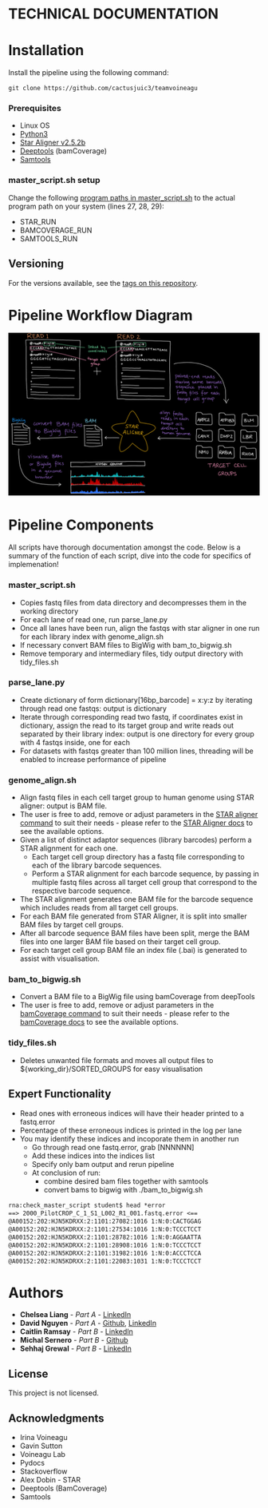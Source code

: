 
# TECHNICAL DOCUMENTATION

# Installation 

Install the pipeline using the following command:
```
git clone https://github.com/cactusjuic3/teamvoineagu
```

### Prerequisites 

* Linux OS
* [Python3](https://www.python.org/downloads/)
* [Star Aligner v2.5.2b](https://github.com/alexdobin/STAR)
* [Deeptools](https://deeptools.readthedocs.io/en/develop/content/installation.html) (bamCoverage) 
* [Samtools](http://www.htslib.org/) 


### master_script.sh setup 
Change the following [program paths in master_script.sh](https://github.com/cactusjuic3/teamvoineagu/blob/fd48bda85455afa3a6d8dbdba477ceb5d026f9d0/master_script.sh#L27-L29) to the actual program path on your system (lines 27, 28, 29):
* STAR_RUN
* BAMCOVERAGE_RUN
* SAMTOOLS_RUN

## Versioning

For the versions available, see the [tags on this repository](https://github.com/cactusjuic3/teamvoineagu/tags). 

# Pipeline Workflow Diagram
![](BINF6111_Pipeline_Workflow.png)

# Pipeline Components
All scripts have thorough documentation amongst the code. Below is a summary of the function of each script, dive into the code for specifics of implemenation!

### master_script.sh
- Copies fastq files from data directory and decompresses them in the working directory
- For each lane of read one, run parse_lane.py
- Once all lanes have been run, align the fastqs with star aligner in one run for each library index with genome_align.sh
- If necessary convert BAM files to BigWig with bam_to_bigwig.sh
- Remove temporary and intermediary files, tidy output directory with tidy_files.sh

### parse_lane.py 
- Create dictionary of form dictionary[16bp_barcode] = x:y:z by iterating through read one fastqs: output is dictionary
- Iterate through corresponding read two fastq, if coordinates exist in dictionary, assign the read to its target group and write reads out separated by their library index: output is one directory for every group with 4 fastqs inside, one for each
- For datasets with fastqs greater than 100 million lines, threading will be enabled to increase performance of pipeline

### genome_align.sh 
- Align fastq files in each cell target group to human genome using STAR aligner: output is BAM file.
- The user is free to add, remove or adjust parameters in the [STAR aligner command](https://github.com/cactusjuic3/teamvoineagu/blob/fd48bda85455afa3a6d8dbdba477ceb5d026f9d0/genome_align.sh#L57-L72) to suit their needs - please refer to the [STAR Aligner docs](https://github.com/alexdobin/STAR/blob/master/doc/STARmanual.pdf) to see the available options.
- Given a list of distinct adaptor sequences (library barcodes) perform a STAR alignment for each one.
    - Each target cell group directory has a fastq file corresponding to each of the library barcode sequences.
    - Perform a STAR alignment for each barcode sequence, by passing in multiple fastq files across all target cell group that correspond to the respective barcode sequence.
- The STAR alignment generates one BAM file for the barcode sequence which includes reads from all target cell groups.
- For each BAM file generated from STAR Aligner, it is split into smaller BAM files by target cell groups.
- After all barcode sequence BAM files have been split, merge the BAM files into one larger BAM file based on their target cell group. 
- For each target cell group BAM file an index file (.bai) is generated to assist with visualisation.

### bam_to_bigwig.sh 
- Convert a BAM file to a BigWig file using bamCoverage from deepTools
- The user is free to add, remove or adjust parameters in the [bamCoverage command](https://github.com/cactusjuic3/teamvoineagu/blob/fd48bda85455afa3a6d8dbdba477ceb5d026f9d0/bam_to_bigwig.sh#L41) to suit their needs - please refer to the [bamCoverage docs](https://deeptools.readthedocs.io/en/develop/content/tools/bamCoverage.html) to see the available options.

### tidy_files.sh 
- Deletes unwanted file formats and moves all output files to ${working_dir}/SORTED_GROUPS for easy visualisation

## Expert Functionality 
- Read ones with erroneous indices will have their header printed to a fastq.error
- Percentage of these erroneous indices is printed in the log per lane
- You may identify these indices and incoporate them in another run
    - Go through read one fastq.error, grab [NNNNNN]
    - Add these indices into the indices list
    - Specify only bam output and rerun pipeline
    - At conclusion of run:
        - combine desired bam files together with samtools
        - convert bams to bigwig with ./bam_to_bigwig.sh
```
rna:check_master_script student$ head *error
==> 2000_PilotCROP_C_1_S1_L002_R1_001.fastq.error <==
@A00152:202:HJN5KDRXX:2:1101:27082:1016 1:N:0:CACTGGAG
@A00152:202:HJN5KDRXX:2:1101:27534:1016 1:N:0:TCCCTCCT
@A00152:202:HJN5KDRXX:2:1101:28782:1016 1:N:0:AGGAATTA
@A00152:202:HJN5KDRXX:2:1101:28908:1016 1:N:0:TCCCTCCT
@A00152:202:HJN5KDRXX:2:1101:31982:1016 1:N:0:ACCCTCCA
@A00152:202:HJN5KDRXX:2:1101:22083:1031 1:N:0:TCCCTCCT
```


# Authors 

* **Chelsea Liang** - *Part A* - [LinkedIn](https://www.linkedin.com/in/chelsea-liang-03674b140/)
* **David Nguyen** - *Part A* - [Github](https://github.com/davenyen), [LinkedIn](https://www.linkedin.com/in/david-nguyen-6003231a0/)
* **Caitlin Ramsay** - *Part B* - [LinkedIn](https://www.linkedin.com/in/caitlin-ramsay-7776251a4/)
* **Michal Sernero** - *Part B* - [Github](https://github.com/MichalSernero)
* **Sehhaj Grewal** - *Part B* - [LinkedIn](https://www.linkedin.com/in/sehhajgrewal/)

## License

This project is not licensed. 

## Acknowledgments 

* Irina Voineagu 
* Gavin Sutton
* Voineagu Lab
* Pydocs
* Stackoverflow
* Alex Dobin - STAR 
* Deeptools (BamCoverage)
* Samtools

